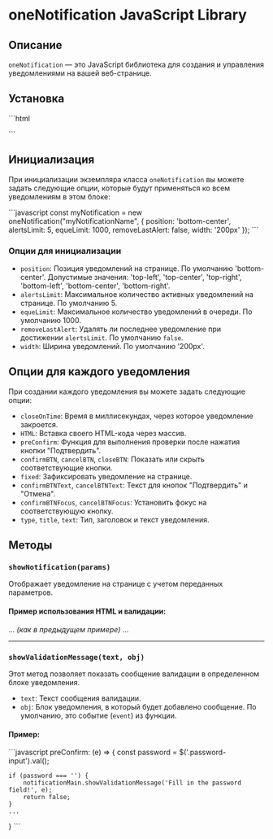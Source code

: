 # oneNotification JavaScript Library

## Описание

`oneNotification` — это JavaScript библиотека для создания и управления уведомлениями на вашей веб-странице.

## Установка

\`\`\`html
<script src="path/to/oneNotificationJS.js"></script>
\`\`\`

## Инициализация

При инициализации экземпляра класса `oneNotification` вы можете задать следующие опции, которые будут применяться ко всем уведомлениям в этом блоке:

\`\`\`javascript
const myNotification = new oneNotification("myNotificationName", {
    position: 'bottom-center',
    alertsLimit: 5,
    equeLimit: 1000,
    removeLastAlert: false,
    width: '200px'
});
\`\`\`

### Опции для инициализации

- `position`: Позиция уведомлений на странице. По умолчанию 'bottom-center'. Допустимые значения: 'top-left', 'top-center', 'top-right', 'bottom-left', 'bottom-center', 'bottom-right'.
- `alertsLimit`: Максимальное количество активных уведомлений на странице. По умолчанию 5.
- `equeLimit`: Максимальное количество уведомлений в очереди. По умолчанию 1000.
- `removeLastAlert`: Удалять ли последнее уведомление при достижении `alertsLimit`. По умолчанию `false`.
- `width`: Ширина уведомлений. По умолчанию '200px'.

## Опции для каждого уведомления

При создании каждого уведомления вы можете задать следующие опции:

- `closeOnTime`: Время в миллисекундах, через которое уведомление закроется.
- `HTML`: Вставка своего HTML-кода через массив.
- `preConfirm`: Функция для выполнения проверки после нажатия кнопки "Подтвердить".
- `confirmBTN`, `cancelBTN`, `closeBTN`: Показать или скрыть соответствующие кнопки.
- `fixed`: Зафиксировать уведомление на странице.
- `confirmBTNText`, `cancelBTNText`: Текст для кнопок "Подтвердить" и "Отмена".
- `confirmBTNFocus`, `cancelBTNFocus`: Установить фокус на соответствующую кнопку.
- `type`, `title`, `text`: Тип, заголовок и текст уведомления.

## Методы

### `showNotification(params)`

Отображает уведомление на странице с учетом переданных параметров.

#### Пример использования HTML и валидации:

... *(как в предыдущем примере)* ...

---

### `showValidationMessage(text, obj)`

Этот метод позволяет показать сообщение валидации в определенном блоке уведомления.

- `text`: Текст сообщения валидации.
- `obj`: Блок уведомления, в который будет добавлено сообщение. По умолчанию, это событие (`event`) из функции.

#### Пример:

\`\`\`javascript
preConfirm: (e) => {
    const password = $('.password-input').val();

    if (password === '') {
        notificationMain.showValidationMessage('Fill in the password field!', e);
        return false;
    }
    ...
}
\`\`\`
